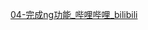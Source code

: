[04-完成ng功能\_哔哩哔哩\_bilibili](https://www.bilibili.com/video/BV1Gt41157Bu?p=4&spm_id_from=pageDriver&vd_source=a192bbc2c82b7725cd9d5149075acda1)